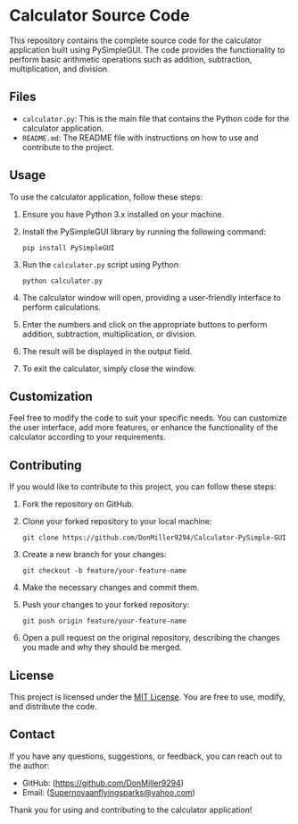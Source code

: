 # Calculator Source Code

This repository contains the complete source code for the calculator application built using PySimpleGUI. The code provides the functionality to perform basic arithmetic operations such as addition, subtraction, multiplication, and division.

## Files

- `calculator.py`: This is the main file that contains the Python code for the calculator application.
- `README.md`: The README file with instructions on how to use and contribute to the project.

## Usage

To use the calculator application, follow these steps:

1. Ensure you have Python 3.x installed on your machine.

2. Install the PySimpleGUI library by running the following command:

   ```shell
   pip install PySimpleGUI
   ```

3. Run the `calculator.py` script using Python:

   ```shell
   python calculator.py
   ```

4. The calculator window will open, providing a user-friendly interface to perform calculations.

5. Enter the numbers and click on the appropriate buttons to perform addition, subtraction, multiplication, or division.

6. The result will be displayed in the output field.

7. To exit the calculator, simply close the window.

## Customization

Feel free to modify the code to suit your specific needs. You can customize the user interface, add more features, or enhance the functionality of the calculator according to your requirements.

## Contributing

If you would like to contribute to this project, you can follow these steps:

1. Fork the repository on GitHub.

2. Clone your forked repository to your local machine:

   ```shell
   git clone https://github.com/DonMiller9294/Calculator-PySimple-GUI
   ```

3. Create a new branch for your changes:

   ```shell
   git checkout -b feature/your-feature-name
   ```

4. Make the necessary changes and commit them.

5. Push your changes to your forked repository:

   ```shell
   git push origin feature/your-feature-name
   ```

6. Open a pull request on the original repository, describing the changes you made and why they should be merged.

## License

This project is licensed under the [MIT License](https://opensource.org/licenses/MIT). You are free to use, modify, and distribute the code.

## Contact

If you have any questions, suggestions, or feedback, you can reach out to the author:

- GitHub: (https://github.com/DonMiller9294)
- Email: (Supernovaanflyingsparks@yahoo.com)

Thank you for using and contributing to the calculator application!
